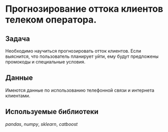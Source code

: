 # Прогнозирование оттока клиентов телеком оператора.

## Задача

Необходимо научиться прогнозировать отток клиентов. Если выяснится, что пользователь планирует уйти, ему будут предложены промокоды и специальные условия. 

## Данные

Имеются данные по использованию телефонной связи и интернета клиентами.


## Используемые библиотеки
*pandas*, *numpy*, *sklearn*, *catboost*